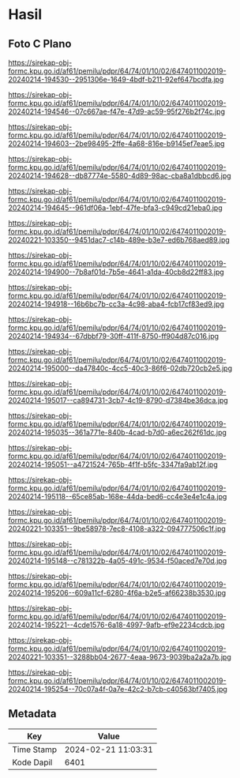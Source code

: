 # Hasil

## Foto C Plano

https://sirekap-obj-formc.kpu.go.id/af61/pemilu/pdpr/64/74/01/10/02/6474011002019-20240214-194530--2951306e-1649-4bdf-b211-92ef647bcdfa.jpg

https://sirekap-obj-formc.kpu.go.id/af61/pemilu/pdpr/64/74/01/10/02/6474011002019-20240214-194546--07c667ae-f47e-47d9-ac59-95f276b2f74c.jpg

https://sirekap-obj-formc.kpu.go.id/af61/pemilu/pdpr/64/74/01/10/02/6474011002019-20240214-194603--2be98495-2ffe-4a68-816e-b9145ef7eae5.jpg

https://sirekap-obj-formc.kpu.go.id/af61/pemilu/pdpr/64/74/01/10/02/6474011002019-20240214-194628--db87774e-5580-4d89-98ac-cba8a1dbbcd6.jpg

https://sirekap-obj-formc.kpu.go.id/af61/pemilu/pdpr/64/74/01/10/02/6474011002019-20240214-194645--961df06a-1ebf-47fe-bfa3-c949cd21eba0.jpg

https://sirekap-obj-formc.kpu.go.id/af61/pemilu/pdpr/64/74/01/10/02/6474011002019-20240221-103350--9451dac7-c14b-489e-b3e7-ed6b768aed89.jpg

https://sirekap-obj-formc.kpu.go.id/af61/pemilu/pdpr/64/74/01/10/02/6474011002019-20240214-194900--7b8af01d-7b5e-4641-a1da-40cb8d22ff83.jpg

https://sirekap-obj-formc.kpu.go.id/af61/pemilu/pdpr/64/74/01/10/02/6474011002019-20240214-194918--16b6bc7b-cc3a-4c98-aba4-fcb17cf83ed9.jpg

https://sirekap-obj-formc.kpu.go.id/af61/pemilu/pdpr/64/74/01/10/02/6474011002019-20240214-194934--67dbbf79-30ff-411f-8750-ff904d87c016.jpg

https://sirekap-obj-formc.kpu.go.id/af61/pemilu/pdpr/64/74/01/10/02/6474011002019-20240214-195000--da47840c-4cc5-40c3-86f6-02db720cb2e5.jpg

https://sirekap-obj-formc.kpu.go.id/af61/pemilu/pdpr/64/74/01/10/02/6474011002019-20240214-195017--ca894731-3cb7-4c19-8790-d7384be36dca.jpg

https://sirekap-obj-formc.kpu.go.id/af61/pemilu/pdpr/64/74/01/10/02/6474011002019-20240214-195035--361a771e-840b-4cad-b7d0-a6ec262f61dc.jpg

https://sirekap-obj-formc.kpu.go.id/af61/pemilu/pdpr/64/74/01/10/02/6474011002019-20240214-195051--a4721524-765b-4f1f-b5fc-3347fa9ab12f.jpg

https://sirekap-obj-formc.kpu.go.id/af61/pemilu/pdpr/64/74/01/10/02/6474011002019-20240214-195118--65ce85ab-168e-44da-bed6-cc4e3e4e1c4a.jpg

https://sirekap-obj-formc.kpu.go.id/af61/pemilu/pdpr/64/74/01/10/02/6474011002019-20240221-103351--9be58978-7ec8-4108-a322-094777506c1f.jpg

https://sirekap-obj-formc.kpu.go.id/af61/pemilu/pdpr/64/74/01/10/02/6474011002019-20240214-195148--c781322b-4a05-491c-9534-f50aced7e70d.jpg

https://sirekap-obj-formc.kpu.go.id/af61/pemilu/pdpr/64/74/01/10/02/6474011002019-20240214-195206--609a11cf-6280-4f6a-b2e5-af66238b3530.jpg

https://sirekap-obj-formc.kpu.go.id/af61/pemilu/pdpr/64/74/01/10/02/6474011002019-20240214-195221--4cde1576-6a18-4997-9afb-ef9e2234cdcb.jpg

https://sirekap-obj-formc.kpu.go.id/af61/pemilu/pdpr/64/74/01/10/02/6474011002019-20240221-103351--3288bb04-2677-4eaa-9673-9039ba2a2a7b.jpg

https://sirekap-obj-formc.kpu.go.id/af61/pemilu/pdpr/64/74/01/10/02/6474011002019-20240214-195254--70c07a4f-0a7e-42c2-b7cb-c40563bf7405.jpg


## Metadata

| Key        | Value               |
| ---------- | ------------------- |
| Time Stamp | 2024-02-21 11:03:31 |
| Kode Dapil | 6401                |



